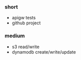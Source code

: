 ### short

- apigw tests
- github project

### medium

- s3 read/write
- dynamodb create/write/update

